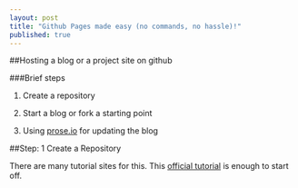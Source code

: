 ```yaml
---
layout: post
title: "Github Pages made easy (no commands, no hassle)!"
published: true
---
```


##Hosting a blog or a project site on github

###Brief steps
1. Create a repository

2. Start a blog or fork a starting point

3. Using [prose.io](http://prose.io) for updating the blog


##Step: 1 Create a Repository

There are many tutorial sites for this. This [official tutorial](https://help.github.com/articles/create-a-repo/) is enough to start off.